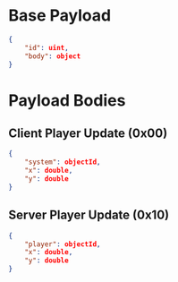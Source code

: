 # Base Payload
```json
{
    "id": uint,
    "body": object
}
```

# Payload Bodies
## Client Player Update (0x00)
```json
{
    "system": objectId,
    "x": double,
    "y": double
}
```

## Server Player Update (0x10)
```json
{
    "player": objectId,
    "x": double,
    "y": double
}
```